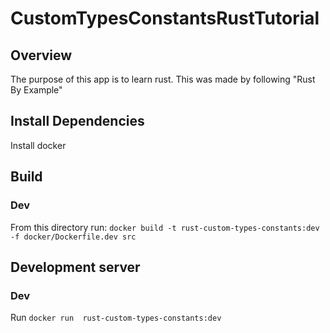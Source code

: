 # CustomTypesConstantsRustTutorial

## Overview
The purpose of this app is to learn rust. This was made by following "Rust By Example"

## Install Dependencies
Install docker

## Build
### Dev
From this directory run: `docker build -t rust-custom-types-constants:dev -f docker/Dockerfile.dev src`

## Development server
### Dev
Run `docker run  rust-custom-types-constants:dev`